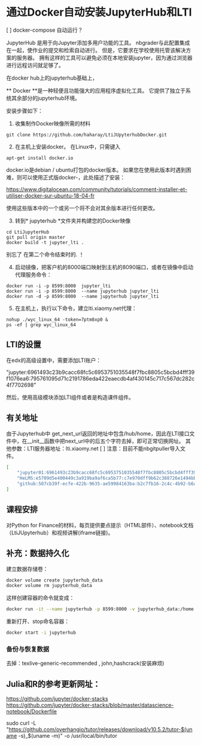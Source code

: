 # 通过Docker自动安装JupyterHub和LTI

[ ] docker-compose 自动运行？

 JupyterHub 是用于向Jupyter添加多用户功能的工具。 nbgrader与此配置集成在一起，使作业的提交和检索自动进行。 但是，它要求在学校使用托管该解决方案的服务器。 拥有这样的工具可以避免必须在本地安装jupyter，因为通过浏览器进行远程访问就足够了。
 
 在docker hub上的jupyterhub基础上，

** Docker **是一种轻便且功能强大的应用程序虚拟化工具。 它提供了独立于系统其余部分的jupyterhub环境。

安装步骤如下：
1. 收集制作Docker映像所需的材料
```console
git clone https://github.com/haharay/LtiJUpyterhubDocker.git
```
2. 在主机上安装docker。 在Linux中，只需键入
```console
apt-get install docker.io
```
docker.io是debian / ubuntu打包的docker版本。 如果您在使用此版本时遇到困难，则可以使用正式版docker-，此处描述了安装：

https://www.digitalocean.com/community/tutorials/comment-installer-et-utiliser-docker-sur-ubuntu-18-04-fr

使用这些版本中的一个或另一个将不会对其余版本进行任何更改。

3. 转到* jupyterhub *文件夹并构建您的Docker映像
```console
cd LtiJupyterHub
git pull origin master
docker build -t jupyter_lti .
```
别忘了 在第二个命令结束时的. ！

4. 启动镜像，把客户机的8000端口映射到主机的8090端口，或者在镜像中启动代理服务命令：
```console
docker run -i -p 8599:8000  jupyter_lti
docker run -i -p 8599:8000  --name jupyterhub jupyter_lti
docker run -d -p 8599:8000  --name jupyterhub jupyter_lti
```
5. 在主机上，执行以下命令，建立lti.xiaomy.net代理：
```console
nohup ./wyc_linux_64 -token=7ptm8xp0 &
ps -ef | grep wyc_linux_64
```


## LTI的设置

在edx的高级设置中，需要添加LTI账户：

"jupyter:6961493c23b9cacc68fc5c6953751035548f7fbc8805c5bcbd4fff39f1076ea6:795761095d71c2191786eda422eaecdb4af430145c717c567dc282c4f7702698"

然后，使用高级模块添加LTI组件或者是构造课件组件。

## 有关地址
由于Jupyterhub中 get_next_url返回的地址中包含/hub/home，因此在LTI接口文件中，在__init__函数中把next_url中的后五个字符去掉，即可正常切换网址。
其他参数：LTI服务器地址：lti.xiaomy.net
[ ] 注意：目前不能nbgitpuller导入文件。


```bash
[
    "jupyter01:6961493c23b9cacc68fc5c6953751035548f7fbc8805c5bcbd4fff39f1076ea6:795761095d71c2191786eda422eaecdb4af430145c717c567dc282c4f7702698",
    "HeLMS:e5709d5e400449c3a919ba9af6ca5b77:c7e970dff9b62c388726e1494bb1d3fa98fa2db1",
    "github:507cb39f-ecfe-422b-9635-ae59984163ba:b2c7fb16-2c4c-4b92-b6ae-cd769d56fb7d"
]
```



## 课程安排

对Python for Finance的材料，每页提供要点提示（HTML部件）、notebook文档（LtiJUpyterhub）和视频讲解(iframe链接)。


## 补充：数据持久化
建立数据存储卷：
```bash
docker volume create jupyterhub_data
docker volume rm jupyterhub_data
```
这样创建容器的命令就变成：
```bash
docker run -it --name jupyterhub -p 8599:8000 -v jupyterhub_data:/home jupyter_lti
```
重新打开、stop命名容器：
```bash
docker start -i jupyterhub
```
### 备份与恢复数据

去掉：texlive-generic-recommended \, john,hashcrack(安装麻烦)

## Julia和R的参考更新网址：
https://github.com/jupyter/docker-stacks
https://github.com/jupyter/docker-stacks/blob/master/datascience-notebook/Dockerfile

sudo curl -L "https://github.com/overhangio/tutor/releases/download/v10.5.2/tutor-$(uname -s)_$(uname -m)" -o /usr/local/bin/tutor
